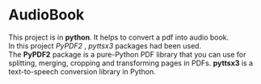 # AudioBook
This project is in **python**. It helps to convert a pdf into audio book.
<br>In this project *PyPDF2* , *pyttsx3* packages had been used.<br>
The **PyPDF2** package is a pure-Python PDF library that you can use for splitting, merging, cropping and transforming pages in PDFs.
**pyttsx3** is a text-to-speech conversion library in Python.
